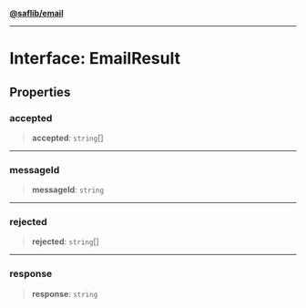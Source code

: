 [**@saflib/email**](../index.md)

***

# Interface: EmailResult

## Properties

### accepted

> **accepted**: `string`[]

***

### messageId

> **messageId**: `string`

***

### rejected

> **rejected**: `string`[]

***

### response

> **response**: `string`
